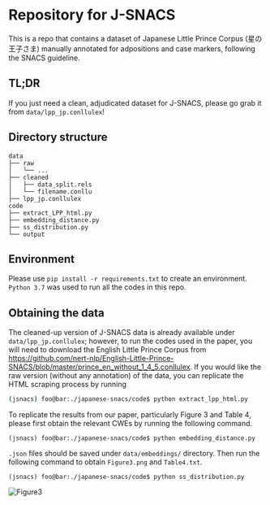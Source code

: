 # Repository for J-SNACS

This is a repo that contains a dataset of Japanese Little Prince Corpus (星の王子さま) manually annotated for adpositions and case markers, following the SNACS guideline.
## TL;DR

If you just need a clean, adjudicated dataset for J-SNACS, please go grab it from `data/lpp_jp.conllulex`!

## Directory structure
    data
    ├── raw
    │   └── ...
    ├── cleaned
    │   ├── data_split.rels
    │   └── filename.conllu
    ├── lpp_jp.conllulex
    code
    ├── extract_LPP_html.py
    ├── embedding_distance.py
    ├── ss_distribution.py
    └── output

## Environment
Please use `pip install -r requirements.txt` to create an environment. `Python 3.7` was used to run all the codes in this repo.

## Obtaining the data
The cleaned-up version of J-SNACS data is already available under `data/lpp_jp.conllulex`; however, to run the codes used in the paper, you will need to download the English Little Prince Corpus from https://github.com/nert-nlp/English-Little-Prince-SNACS/blob/master/prince_en_without_1_4_5.conllulex.
If you would like the raw version (without any annotation) of the data, you can replicate the HTML scraping process by running
```sh
(jsnacs) foo@bar:./japanese-snacs/code$ python extract_lpp_html.py
```
To replicate the results from our paper, particularly Figure 3 and Table 4, please first obtain the relevant CWEs by running the following command.
```console
(jsnacs) foo@bar:./japanese-snacs/code$ python embedding_distance.py
```
`.json` files should be saved under `data/embeddings/` directory. Then run the following command to obtain `Figure3.png` and `Table4.txt`.
```console
(jsnacs) foo@bar:./japanese-snacs/code$ python ss_distribution.py
```
![Figure3](https://github.com/t-aoyam/japanese-snacs/assets/57016337/d7db5ac2-c626-43cf-841e-0ef5a3b9450b)
